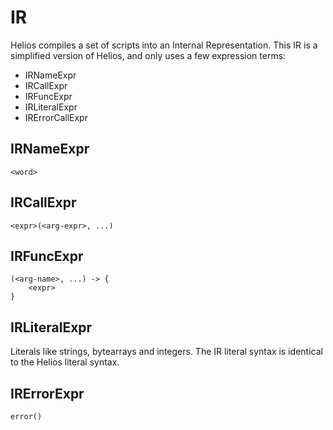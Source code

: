 # IR

Helios compiles a set of scripts into an Internal Representation. This IR is a simplified version of Helios, and only uses a few expression terms:
  * IRNameExpr
  * IRCallExpr
  * IRFuncExpr
  * IRLiteralExpr
  * IRErrorCallExpr

## IRNameExpr

```
<word>
```

## IRCallExpr

```
<expr>(<arg-expr>, ...)
```

## IRFuncExpr

```
(<arg-name>, ...) -> {
    <expr>
}
```

## IRLiteralExpr

Literals like strings, bytearrays and integers. The IR literal syntax is identical to the Helios literal syntax.

## IRErrorExpr

```
error()
```